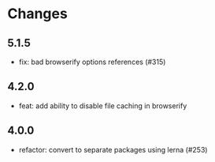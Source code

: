# Changes

## 5.1.5

- fix: bad browserify options references (#315)

## 4.2.0

- feat: add ability to disable file caching in browserify

## 4.0.0

- refactor: convert to separate packages using lerna (#253)

